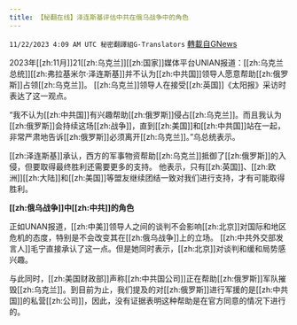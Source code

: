 ```yaml
---
title: 【秘翻在线】泽连斯基评估中共在俄乌战争中的角色
---
```

`11/22/2023 4:09 AM UTC 秘密翻譯組G-Translators` [轉載自GNews](https://gnews.org/articles/2002810)

         

2023年[[zh:11月]]21[[zh:乌克兰]][[zh:国家]]媒体平台UNIAN报道：[[zh:乌克兰总统]][[zh:弗拉基米尔·泽连斯基]]并不认为[[zh:中共国]]领导人愿意帮助[[zh:俄罗斯]]占领[[zh:乌克兰]]。 [[zh:乌克兰]]领导人在接受[[zh:英国]]《太阳报》采访时表达了这一观点。

“我不认为[[zh:中共国]]有兴趣帮助[[zh:俄罗斯]]侵占[[zh:乌克兰]]。而且我认为[[zh:俄罗斯]]会持续这场[[zh:战争]]，直到[[zh:美国]]和[[zh:中共国]]站在一起，非常严肃地告诉[[zh:俄罗斯]]必须离开[[zh:乌克兰]]。”乌总统表示。

[[zh:泽连斯基]]承认，西方的军事物资帮助[[zh:乌克兰]]抵御了[[zh:俄罗斯]]的入侵，但要取得最终胜利还需要更多的支持。 他表示，只有[[zh:英国]]、[[zh:欧洲]][[zh:大陆]]和[[zh:美国]]等盟友继续团结一致对我们进行支持，才有可能取得胜利。

**[[zh:俄乌战争]]中[[zh:中共]]的角色**

正如UNAN报道，[[zh:中美]]领导人之间的谈判不会影响[[zh:北京]]对国际和地区危机的态度，特别是不会改变其在[[zh:俄乌战争]]上的立场。 [[zh:中共外交部发言人]]毛宁直接承认了这一点。但是她同时表示，[[zh:北京]]对谈判和缓和局势感兴趣。

与此同时，[[zh:美国财政部]]声称[[zh:中共国公司]]正在帮助[[zh:俄罗斯]]军队摧毁[[zh:乌克兰]]。到目前为止，我们提及的对[[zh:俄罗斯]]进行军援的是[[zh:中共国]]的私营[[zh:公司]]，因此，没有证据表明这种帮助是在官方同意的情况下进行的。
